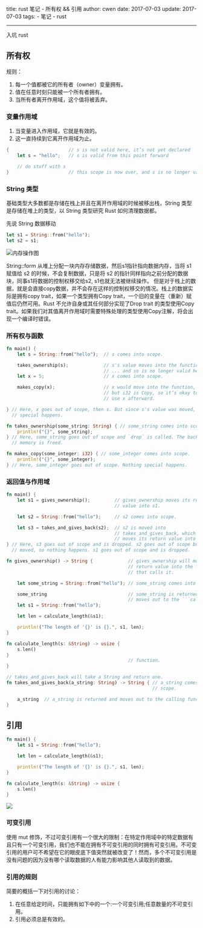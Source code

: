 title: rust 笔记 - 所有权 && 引用
author: cwen
date: 2017-07-03
update: 2017-07-03
tags:
    - 笔记
    - rust

---

入坑 rust   <!--more-->

## 所有权
规则：
1. 每一个值都被它的所有者（owner）变量拥有。
2. 值在任意时刻只能被一个所有者拥有。
3. 当所有者离开作用域，这个值将被丢弃。

### 变量作用域

1. 当变量进入作用域，它就是有效的。
2. 这一直持续到它离开作用域为止。

```rust
{                      // s is not valid here, it’s not yet declared
    let s = "hello";   // s is valid from this point forward

    // do stuff with s
}                      // this scope is now over, and s is no longer valid
```

### String 类型

基础类型大多数都是存储在栈上并且在离开作用域的时候被移出栈，String 类型是存储在堆上的类型，以 String 类型研究 Rust 如何清理数据都。

先说 String 数据移动

```rust
let s1 = String::from("hello");
let s2 = s1;
```

![内存操作图](https://kaisery.github.io/trpl-zh-cn/img/trpl04-02.svg)

String::form 从堆上分配一块内存存储数据，然后s1指针指向数据内存，当将 s1 赋值给 s2 的时候，不会复制数据，只是将 s2 的指针同样指向之前分配的数据块，同事s1将数据的控制权移交给s2, s1也就无法被继续操作。
但是对于栈上的数据，就是会直接copy数据，并不会存在这样的控制权移交的情况。栈上的数据实际是拥有copy trait，如果一个类型拥有Copy trait，一个旧的变量在（重新）赋值后仍然可用。Rust 不允许自身或其任何部分实现了Drop trait 的类型使用Copy trait。如果我们对其值离开作用域时需要特殊处理的类型使用Copy注解，将会出现一个编译时错误。

### 所有权与函数

```rust
fn main() {
    let s = String::from("hello");  // s comes into scope.

    takes_ownership(s);             // s's value moves into the function...
                                    // ... and so is no longer valid here.
    let x = 5;                      // x comes into scope.

    makes_copy(x);                  // x would move into the function,
                                    // but i32 is Copy, so it’s okay to still
                                    // use x afterward.

} // Here, x goes out of scope, then s. But since s's value was moved, nothing
  // special happens.

fn takes_ownership(some_string: String) { // some_string comes into scope.
    println!("{}", some_string);
} // Here, some_string goes out of scope and `drop` is called. The backing
  // memory is freed.

fn makes_copy(some_integer: i32) { // some_integer comes into scope.
    println!("{}", some_integer);
} // Here, some_integer goes out of scope. Nothing special happens.
```

### 返回值与作用域

```rust
fn main() {
    let s1 = gives_ownership();         // gives_ownership moves its return
                                        // value into s1.

    let s2 = String::from("hello");     // s2 comes into scope.

    let s3 = takes_and_gives_back(s2);  // s2 is moved into
                                        // takes_and_gives_back, which also
                                        // moves its return value into s3.
} // Here, s3 goes out of scope and is dropped. s2 goes out of scope but was
  // moved, so nothing happens. s1 goes out of scope and is dropped.

fn gives_ownership() -> String {             // gives_ownership will move its
                                             // return value into the function
                                             // that calls it.

    let some_string = String::from("hello"); // some_string comes into scope.

    some_string                              // some_string is returned and
                                             // moves out to the ```callfn main() {
    let s1 = String::from("hello");

    let len = calculate_length(&s1);

    println!("The length of '{}' is {}.", s1, len);
}

fn calculate_length(s: &String) -> usize {
    s.len()
}
                                             // function.
}

// takes_and_gives_back will take a String and return one.
fn takes_and_gives_back(a_string: String) -> String { // a_string comes into
                                                      // scope.

    a_string  // a_string is returned and moves out to the calling function.
}
```

## 引用

```rust
fn main() {
    let s1 = String::from("hello");

    let len = calculate_length(&s1);

    println!("The length of '{}' is {}.", s1, len);
}

fn calculate_length(s: &String) -> usize {
    s.len()
}
```

![](https://kaisery.github.io/trpl-zh-cn/img/trpl04-05.svg)

### 可变引用
使用 mut 修饰，不过可变引用有一个很大的限制：在特定作用域中的特定数据有且只有一个可变引用，我们也不能在拥有不可变引用的同时拥有可变引用。不可变引用的用户可不希望在它的眼皮底下值突然就被改变了！然而，多个不可变引用是没有问题的因为没有哪个读取数据的人有能力影响其他人读取到的数据。

### 引用的规则

简要的概括一下对引用的讨论：

1. 在任意给定时间，只能拥有如下中的一个:一个可变引用;任意数量的不可变引用。
2. 引用必须总是有效的。

